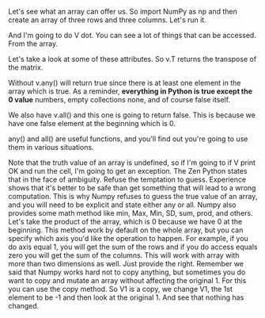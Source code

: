 Let's see what an array can offer us. So import NumPy as np and then create an array of three rows and three columns. Let's run it. 

And I'm going to do V dot. You can see a lot of things that can be accessed. From the array. 

Let's take a look at some of these attributes. So v.T returns the transpose of the matrix. 

Without v.any() will return true since there is at least one element in the array which is true. As a reminder, **everything in Python is true except the 0 value** numbers, empty collections none, and of course false itself. 

We also have v.all() and this one is going to return false. This is because we have one false element at the beginning which is 0.

any() and all() are useful functions, and you'll find out you're going to use them in various situations. 

Note that the truth value of an array is undefined, so if I'm going to if V print OK and run the cell, I'm going to get an exception. The Zen Python states that in the face of ambiguity. Refuse the temptation to guess. Experience shows that it's better to be safe than get something that will lead to a wrong computation. This is why Numpy refuses to guess the true value of an array, and you will need to be explicit and state either any or all. Numpy also provides some math method like min, Max, Min, SD, sum, prod, and others. Let's take the product of the array, which is 0 because we have 0 at the beginning. This method work by default on the whole array, but you can specify which axis you'd like the operation to happen. For example, if you do axis equal 1, you will get the sum of the rows and if you do access equals zero you will get the sum of the columns. This will work with array with more than two dimensions as well. Just provide the right. Remember we said that Numpy works hard not to copy anything, but sometimes you do want to copy and mutate an array without affecting the original 1. For this you can use the copy method. So V1 is a copy, we change V1, the 1st element to be -1 and then look at the original 1. And see that nothing has changed.

